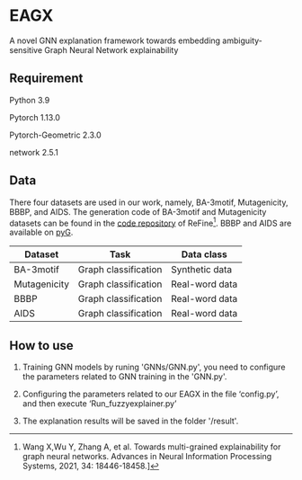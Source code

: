 # EAGX

  A novel GNN explanation framework towards embedding ambiguity-sensitive Graph Neural Network explainability

## Requirement

Python 3.9

Pytorch 1.13.0

Pytorch-Geometric 2.3.0

network 2.5.1

## Data

There four datasets are used in our work, namely, BA-3motif, Mutagenicity, BBBP, and AIDS. The generation code of BA-3motif and Mutagenicity datasets can be found in the [code repository](https://github.com/Wuyxin/ReFine) of ReFine[^1]. BBBP and AIDS are available on [pyG](https://pytorch-geometric.readthedocs.io/en/latest/).

| Dataset      | Task                  | Data class     |
|--------------|-----------------------|----------------|
| BA-3motif    | Graph classification  | Synthetic data |
| Mutagenicity | Graph classification  | Real-word data |
| BBBP         | Graph classification  | Real-word data |
| AIDS         | Graph classification  | Real-word data |


## How to use

1. Training GNN models by runing 'GNNs/GNN.py', you need to configure the parameters related to GNN training in the 'GNN.py'.

2. Configuring the parameters related to our EAGX in the file ‘config.py’, and then execute ‘Run_fuzzyexplainer.py’

3. The explanation results will be saved in the folder '/result'.  




[^1]:Wang X,Wu Y, Zhang A, et al. Towards multi-grained explainability for graph neural networks. Advances in Neural Information Processing Systems, 2021, 34: 18446-18458.]
